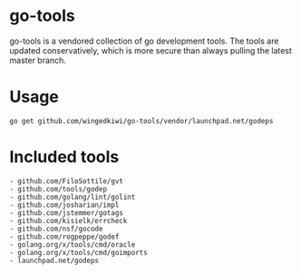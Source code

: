 # go-tools
go-tools is a vendored collection of go development tools. The tools are updated conservatively, which is more secure than always pulling the latest master branch.

# Usage
`go get github.com/wingedkiwi/go-tools/vendor/launchpad.net/godeps`

# Included tools
    - github.com/FiloSottile/gvt
    - github.com/tools/godep
    - github.com/golang/lint/golint
    - github.com/josharian/impl
    - github.com/jstemmer/gotags
    - github.com/kisielk/errcheck
    - github.com/nsf/gocode
    - github.com/rogpeppe/godef
    - golang.org/x/tools/cmd/oracle
    - golang.org/x/tools/cmd/goimports
    - launchpad.net/godeps

